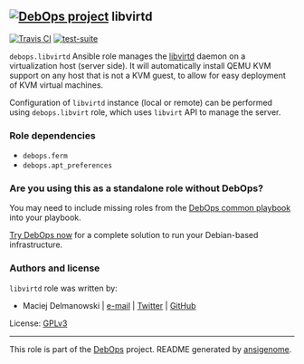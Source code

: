 ## [![DebOps project](http://debops.org/images/debops-small.png)](http://debops.org) libvirtd

[![Travis CI](http://img.shields.io/travis/debops/ansible-libvirtd.svg?style=flat)](http://travis-ci.org/debops/ansible-libvirtd) [![test-suite](http://img.shields.io/badge/test--suite-ansible--libvirtd-blue.svg?style=flat)](https://github.com/debops/test-suite/tree/master/ansible-libvirtd/) 

`debops.libvirtd` Ansible role manages the [libvirtd](http://libvirt.org/)
daemon on a virtualization host (server side). It will automatically
install QEMU KVM support on any host that is not a KVM guest, to allow for
easy deployment of KVM virtual machines.

Configuration of `libvirtd` instance (local or remote) can be performed using
`debops.libvirt` role, which uses `libvirt` API to manage the server.


### Role dependencies

- `debops.ferm`
- `debops.apt_preferences`

### Are you using this as a standalone role without DebOps?

You may need to include missing roles from the [DebOps common
playbook](https://github.com/debops/debops-playbooks/blob/master/playbooks/common.yml)
into your playbook.

[Try DebOps now](https://github.com/debops/debops) for a complete solution to run your Debian-based infrastructure.





### Authors and license

`libvirtd` role was written by:
- Maciej Delmanowski | [e-mail](mailto:drybjed@gmail.com) | [Twitter](https://twitter.com/drybjed) | [GitHub](https://github.com/drybjed)

License: [GPLv3](https://tldrlegal.com/license/gnu-general-public-license-v3-%28gpl-3%29)

***

This role is part of the [DebOps](http://debops.org/) project. README generated by [ansigenome](https://github.com/nickjj/ansigenome/).
